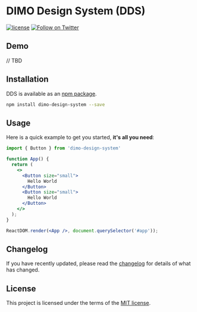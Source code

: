 # DIMO Design System (DDS)

[![license](https://img.shields.io/badge/license-MIT-blue.svg)](https://github.com/mui/material-ui/blob/HEAD/LICENSE)
[![Follow on Twitter](https://img.shields.io/twitter/follow/deerpark7.svg?label=follow+deerpark7)](https://twitter.com/deerpark7)

## Demo

// TBD

## Installation

DDS is available as an [npm package](https://www.npmjs.com/package/dimo-design-system).

```sh
npm install dimo-design-system --save
```

## Usage

Here is a quick example to get you started, **it's all you need**:

```jsx
import { Button } from 'dimo-design-system'

function App() {
  return (
    <>
      <Button size="small">
        Hello World
      </Button>
      <Button size="small">
        Hello World
      </Button>
    </>
  );
}

ReactDOM.render(<App />, document.querySelector('#app'));
```

## Changelog

If you have recently updated, please read the [changelog](https://github.com/deerpark/dimo-design-system/releases) for details of what has changed.

## License

This project is licensed under the terms of the
[MIT license](/LICENSE).
